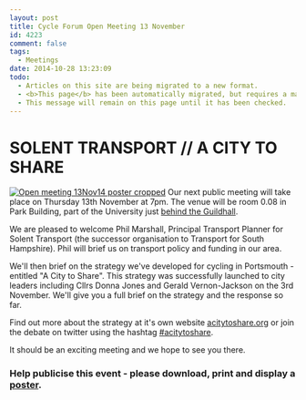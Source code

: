 ```yaml
---
layout: post
title: Cycle Forum Open Meeting 13 November
id: 4223
comment: false
tags:
  - Meetings
date: 2014-10-28 13:23:09
todo:
  - Articles on this site are being migrated to a new format.
  - <b>This page</b> has been automatically migrated, but requires a manual check-&amp;-tune to ensure the format and links all work as expected.
  - This message will remain on this page until it has been checked.
---
```


# SOLENT TRANSPORT // A CITY TO SHARE

[![Open meeting 13Nov14 poster cropped](http://www.pompeybug.co.uk/wp-content/uploads/2014/10/Open-meeting-13Nov14-poster-cropped-300x289.jpg)](http://www.pompeybug.co.uk/wp-content/uploads/2014/10/Open-meeting-13Nov14-poster-cropped.jpg)
Our next public meeting will take place on Thursday 13th November at 7pm. The venue will be room 0.08 in Park Building, part of the University just [behind the Guildhall](http://pompeybug.us5.list-manage.com/track/click?u=2ed916007f1c294faa614a50f&amp;id=ca9cb922ae&amp;e=ce76943ad7 "Park Building").

We are pleased to welcome Phil Marshall, Principal Transport Planner for Solent Transport (the successor organisation to Transport for South Hampshire). Phil will brief us on transport policy and funding in our area.

We'll then brief on the strategy we've developed for cycling in Portsmouth - entitled "A City to Share". This strategy was successfully launched to city leaders including Cllrs Donna Jones and Gerald Vernon-Jackson on the 3rd November. We'll give you a full brief on the strategy and the response so far.

Find out more about the strategy at it's own website [acitytoshare.org](http://acitytoshare.org "A City to Share") or join the debate on twitter using the hashtag [#acitytoshare](https://twitter.com/hashtag/acitytoshare "Join the debate on twitter").

It should be an exciting meeting and we hope to see you there.

### Help publicise this event - please download, print and display a [poster](http://www.pompeybug.co.uk/wp-content/uploads/2014/10/pcf-open-meeting-2014-11-13.pdf "Cycle Forum Open Meeting 13 Nov 14 poster").